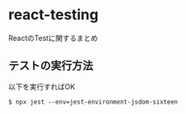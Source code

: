 # react-testing
ReactのTestに関するまとめ


## テストの実行方法
以下を実行すればOK

```
$ npx jest --env=jest-environment-jsdom-sixteen
```